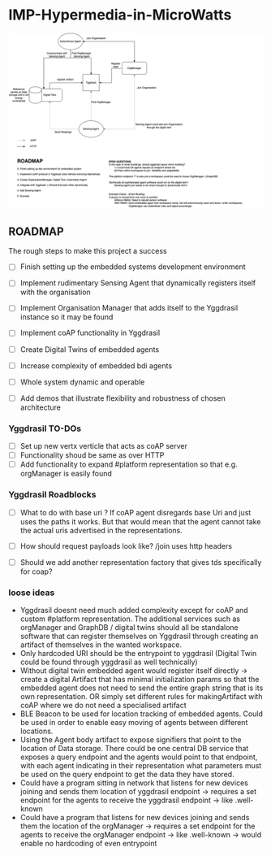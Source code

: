 # IMP-Hypermedia-in-MicroWatts


![drawio image](documentation/images/layout.drawio.png)

## ROADMAP
The rough steps to make this project a success

- [ ] Finish setting up the embedded systems development environment
- [ ] Implement rudimentary Sensing Agent that dynamically registers itself with the organisation
- [ ] Implement Organisation Manager that adds itself to the Yggdrasil instance so it may be found
- [ ] Implement coAP functionality in Yggdrasil
- [ ] Create Digital Twins of embedded agents
- [ ] Increase complexity of embedded bdi agents
- [ ] Whole system dynamic and operable
- [ ] Add demos that illustrate flexibility and robustness of chosen architecture


### Yggdrasil TO-DOs
- [ ] Set up new vertx verticle that acts as coAP server
- [ ] Functionality shoud be same as over HTTP
- [ ] Add functionality to expand #platform representation so that e.g. orgManager is easily found

### Yggdrasil Roadblocks
- [ ] What to do with base uri ? If coAP agent disregards base Uri and just uses the paths it works. 
But that would mean that the agent cannot take the actual uris advertised in the representations.
- [ ] How should request payloads look like? /join uses http headers
- [ ] Should we add another representation factory that gives tds specifically for coap?


### loose ideas
- Yggdrasil doesnt need much added complexity except for coAP and custom #platform representation. The additional services such as orgManager and GraphDB / digital twins should all be standalone software that can register themselves on Yggdrasil through creating an artifact of themselves in the wanted workspace.
- Only hardcoded URI should be the entrypoint to yggdrasil (Digital Twin could be found through yggdrasil as well technically)
- Without digital twin embedded agent would register itself directly -> create a digital Artifact that has minimal initialization params so that the embedded agent does not need to send the entire graph string that is its own representation. OR simply set different rules for makingArtifact with coAP where we do not need a specialised artifact
- BLE Beacon to be used for location tracking of embedded agents. Could be used in order to enable easy moving of agents between different locations.
- Using the Agent body artifact to expose signifiers that point to the location of Data storage. There could be one central DB service that exposes a query endpoint and the agents would point to that endpoint, with each agent indicating in their representation what parameters must be used on the query endpoint to get the data they have stored.
- Could have a program sitting in network that listens for new devices joining and sends them location of yggdrasil endpoint -> requires a set endpoint for the agents to receive the yggdrasil endpoint -> like .well-known
- Could have a program that listens for new devices joining and sends them the location of the orgManager -> requires a set endpoint for the agents to receive the orgManager endpoint -> like .well-known -> would enable no hardcoding of even entrypoint
